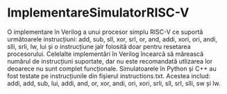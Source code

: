 # ImplementareSimulatorRISC-V
O implementare în Verilog a unui procesor simplu RISC-V ce suportă următoarele instrucțiuni: add, sub, sll, xor, srl, or, and, addi, xori, ori, andi, slli, srli, lw, lui și o instrucțiune jalr folosită doar pentru resetarea procesorului. Celelalte implementări în Verilog încearcă să mărească numărul de instrucțiuni suportate, dar nu este recomandată utlizarea lor deoarece nu sunt complet funcționale. Simulatoarele în Python și C++ au fost testate pe instrucțiunile din fișierul instructions.txt. Acestea includ: addi, add, sub, lui, addi, and, or, xor, andi, ori, xori, srli, sll, srl, slli, sw și lw.   
